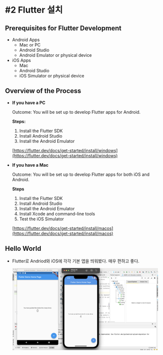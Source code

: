 # #2 Flutter 설치

## Prerequisites for Flutter Development

- Android Apps
    - Mac or PC
    - Android Studio
    - Android Emulator or physical device
- iOS Apps
    - Mac
    - Android Studio
    - iOS Simulator or physical device

## Overview of the Process

- **If you have a PC**
    
    Outcome: You will be set up to develop Flutter apps for Android.
    
    **Steps:**
    
    1. Install the Flutter SDK
    2. Install Android Studio
    3. Install the Android Emulator
    
    [https://flutter.dev/docs/get-started/install/windows](https://flutter.dev/docs/get-started/install/windows)
    
- **If you have a Mac**
    
    Outcome: You will be set up to develop Flutter apps for both iOS and Android.
    
    **Steps**
    
    1. Install the Flutter SDK
    2. Install Android Studio
    3. Install the Android Emulator
    4. Install Xcode and command-line tools
    5. Test the iOS Simulator
    
    [https://flutter.dev/docs/get-started/install/macos](https://flutter.dev/docs/get-started/install/macos)
    

## Hello World

- Flutter로 Andriod와 iOS에 각각 기본 앱을 띄워봤다. 매우 편하고 좋다.

    ![](images/2021-11-24-23-14-40.png)